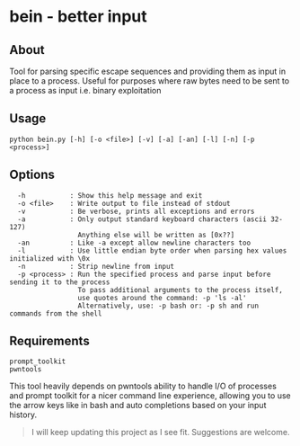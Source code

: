 # bein - better input

## About
Tool for parsing specific escape sequences and providing them as input in place to a process.
Useful for purposes where raw bytes need to be sent to a process as input i.e. binary exploitation

## Usage
```
python bein.py [-h] [-o <file>] [-v] [-a] [-an] [-l] [-n] [-p <process>]
```

## Options
```
  -h           : Show this help message and exit
  -o <file>    : Write output to file instead of stdout
  -v           : Be verbose, prints all exceptions and errors
  -a           : Only output standard keyboard characters (ascii 32-127)
                 Anything else will be written as [0x??]
  -an          : Like -a except allow newline characters too
  -l           : Use little endian byte order when parsing hex values initialized with \0x
  -n           : Strip newline from input
  -p <process> : Run the specified process and parse input before sending it to the process
                 To pass additional arguments to the process itself,
                 use quotes around the command: -p 'ls -al'
                 Alternatively, use: -p bash or: -p sh and run commands from the shell
```

## Requirements
```
prompt_toolkit
pwntools
```
This tool heavily depends on pwntools ability to handle I/O of processes and prompt toolkit
for a nicer command line experience, allowing you to use the arrow keys like in bash and
auto completions based on your input history.

> I will keep updating this project as I see fit. Suggestions are welcome.
